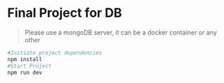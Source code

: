 # Final Project for DB

> Please use a mongoDB server, it can be a docker container or any other

```bash
#Initiate project dependencies
npm install
#Start Project
npm run dev
```
